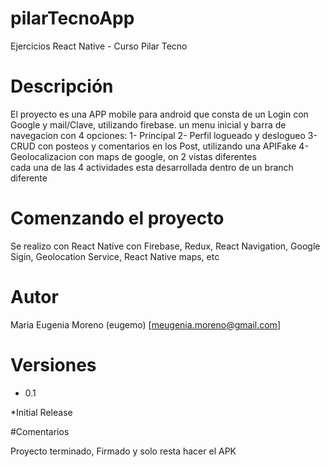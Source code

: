 # pilarTecnoApp
Ejercicios React Native - Curso Pilar Tecno

# Descripción

El proyecto es una APP mobile para android que consta de un Login con Google y mail/Clave, utilizando firebase.
un menu inicial y barra de navegacion con 4 opciones:
1- Principal
2- Perfil logueado y deslogueo
3- CRUD con posteos y comentarios en los Post, utilizando una APIFake
4- Geolocalizacion con maps de google, on 2 vistas diferentes  
cada una de las 4 actividades esta desarrollada dentro de un branch diferente

# Comenzando el proyecto
Se realizo con React Native con Firebase, Redux, React Navigation, Google Sigin, Geolocation Service, React Native maps, etc

# Autor
Maria Eugenia Moreno (eugemo)
[meugenia.moreno@gmail.com]

# Versiones
* 0.1
  
*Initial Release

#Comentarios

Proyecto terminado, Firmado y solo resta hacer el APK
